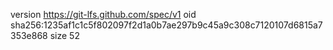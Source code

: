 version https://git-lfs.github.com/spec/v1
oid sha256:1235af1c1c5f802097f2d1a0b7ae297b9c45a9c308c7120107d6815a7353e868
size 52
